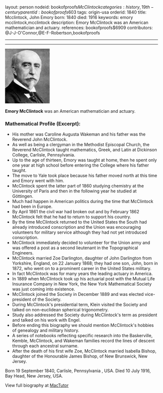 layout: person
nodeid: bookofproofs$McClintock
categories: history,19th-century
parentid: bookofproofs$603
tags: origin-usa
orderid: 1840
title: Mcclintock, John Emory
born: 1840
died: 1916
keywords: emory mcclintock,mcclintock
description: Emory McClintock was an American mathematician and actuary.
references: bookofproofs$6909
contributors: @J-J-O'Connor,@E-F-Robertson,bookofproofs

---



---

![McClintock.jpg](https://github.com/bookofproofs/bookofproofs.github.io/blob/main/_sources/_assets/images/portraits/McClintock.jpg?raw=true)

**Emory McClintock** was an American mathematician and actuary.

### Mathematical Profile (Excerpt):
* His mother was Caroline Augusta Wakeman and his father was the Reverend John McClintock.
* As well as being a clergyman in the Methodist Episcopal Church, the Reverend McClintock taught mathematics, Greek, and Latin at Dickinson College, Carlisle, Pennsylvania.
* Up to the age of thirteen, Emory was taught at home, then he spent only one year at high school before entering the College where his father taught.
* The move to Yale took place because his father moved north at this time and Emory went with him.
* McClintock spent the latter part of 1860 studying chemistry at the University of Paris and then in the following year he studied at Göttingen.
* Much had happen in American politics during the time that McClintock had been in Europe.
* By April 1861 the civil war had broken out and by February 1862 McClintock felt that he had to return to support his country.
* By the time McClintock returned to the United States the South had already introduced conscription and the Union was encouraging volunteers for military service although they had not yet introduced conscription.
* McClintock immediately decided to volunteer for the Union army and was offered a post as a second lieutenant in the Topographical Engineers.
* McClintock married Zoe Darlington, daughter of John Darlington from Yorkshire, England, on 22 January 1868; they had one son, John, born in 1872, who went on to a prominent career in the United States military.
* In fact McClintock was for many years the leading actuary in America.
* In 1889 when McClintock took up his actuarial post with the Mutual Life Insurance Company in New York, the New York Mathematical Society was just coming into existence.
* McClintock joined the Society in December 1889 and was elected vice-president of the Society.
* During McClintock's presidential term, Klein visited the Society and talked on non-euclidean spherical trigonometry.
* Study also addressed the Society during McClintock's term as president and talked on his work with Engel.
* Before ending this biography we should mention McClintock's hobbies of genealogy and military history.
* A series of notebooks reflecting specific research into the Baskerville, Kemble, McClintock, and Wakeman families record the lines of descent through each ancestral surname.
* After the death of his first wife Zoe, McClintock married Isabella Bishop, daughter of the Honourable James Bishop, of New Brunswick, New Jersey.

Born 19 September 1840, Carlisle, Pennsylvania , USA. Died 10 July 1916, Bay Head, New Jersey, USA.

View full biography at [MacTutor](https://mathshistory.st-andrews.ac.uk/Biographies/McClintock/)
